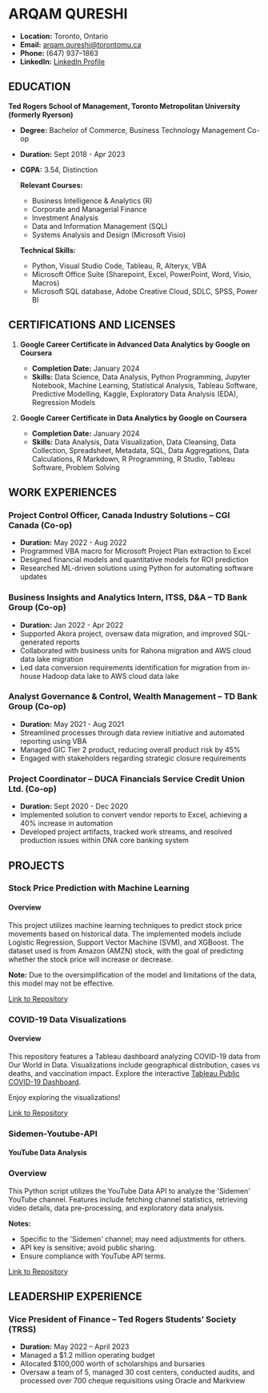 # ARQAM QURESHI

- **Location:** Toronto, Ontario
- **Email:** arqam.qureshi@torontomu.ca
- **Phone:** (647) 937–1863
- **LinkedIn:** [LinkedIn Profile](https://www.linkedin.com/in/arqam-qureshi)

## EDUCATION

**Ted Rogers School of Management, Toronto Metropolitan University (formerly Ryerson)**
- **Degree:** Bachelor of Commerce, Business Technology Management Co-op
- **Duration:** Sept 2018 - Apr 2023
- **CGPA:** 3.54, Distinction

  **Relevant Courses:**
  - Business Intelligence & Analytics (R)
  - Corporate and Managerial Finance
  - Investment Analysis
  - Data and Information Management (SQL)
  - Systems Analysis and Design (Microsoft Visio)

  **Technical Skills:**
  - Python, Visual Studio Code, Tableau, R, Alteryx, VBA
  - Microsoft Office Suite (Sharepoint, Excel, PowerPoint, Word, Visio, Macros)
  - Microsoft SQL database, Adobe Creative Cloud, SDLC, SPSS, Power BI

## CERTIFICATIONS AND LICENSES

1. **Google Career Certificate in Advanced Data Analytics by Google on Coursera**
   - **Completion Date:** January 2024
   - **Skills:** Data Science, Data Analysis, Python Programming, Jupyter Notebook, Machine Learning, Statistical Analysis, Tableau Software, Predictive Modelling, Kaggle, Exploratory Data Analysis (EDA), Regression Models

2. **Google Career Certificate in Data Analytics by Google on Coursera**
   - **Completion Date:** January 2024
   - **Skills:** Data Analysis, Data Visualization, Data Cleansing, Data Collection, Spreadsheet, Metadata, SQL, Data Aggregations, Data Calculations, R Markdown, R Programming, R Studio, Tableau Software, Problem Solving

## WORK EXPERIENCES

### Project Control Officer, Canada Industry Solutions – CGI Canada (Co-op)
- **Duration:** May 2022 - Aug 2022
- Programmed VBA macro for Microsoft Project Plan extraction to Excel
- Designed financial models and quantitative models for ROI prediction
- Researched ML-driven solutions using Python for automating software updates

### Business Insights and Analytics Intern, ITSS, D&A – TD Bank Group (Co-op)
- **Duration:** Jan 2022 - Apr 2022
- Supported Akora project, oversaw data migration, and improved SQL-generated reports
- Collaborated with business units for Rahona migration and AWS cloud data lake migration
- Led data conversion requirements identification for migration from in-house Hadoop data lake to AWS cloud data lake

### Analyst Governance & Control, Wealth Management – TD Bank Group (Co-op)
- **Duration:** May 2021 - Aug 2021
- Streamlined processes through data review initiative and automated reporting using VBA
- Managed GIC Tier 2 product, reducing overall product risk by 45%
- Engaged with stakeholders regarding strategic closure requirements

### Project Coordinator – DUCA Financials Service Credit Union Ltd. (Co-op)
- **Duration:** Sept 2020 - Dec 2020
- Implemented solution to convert vendor reports to Excel, achieving a 40% increase in automation
- Developed project artifacts, tracked work streams, and resolved production issues within DNA core banking system

## PROJECTS
### Stock Price Prediction with Machine Learning

#### Overview
This project utilizes machine learning techniques to predict stock price movements based on historical data. The implemented models include Logistic Regression, Support Vector Machine (SVM), and XGBoost. The dataset used is from Amazon (AMZN) stock, with the goal of predicting whether the stock price will increase or decrease.

**Note:** Due to the oversimplification of the model and limitations of the data, this model may not be effective.

[Link to Repository](https://github.com/your-username/your-repository)

### COVID-19 Data Visualizations

#### Overview
This repository features a Tableau dashboard analyzing COVID-19 data from Our World in Data. Visualizations include geographical distribution, cases vs deaths, and vaccination impact. Explore the interactive [Tableau Public COVID-19 Dashboard](https://public.tableau.com/app/profile/arqam.qureshi/viz/COVID19Dashboard_17069161590080/Dashboard1).

Enjoy exploring the visualizations!

[Link to Repository](https://github.com/arqamaq/Covid-19-Tableau-Dashboard)

### Sidemen-Youtube-API

#### YouTube Data Analysis

### Overview
This Python script utilizes the YouTube Data API to analyze the 'Sidemen' YouTube channel. Features include fetching channel statistics, retrieving video details, data pre-processing, and exploratory data analysis.

**Notes:**
- Specific to the 'Sidemen' channel; may need adjustments for others.
- API key is sensitive; avoid public sharing.
- Ensure compliance with YouTube API terms.

[Link to Repository](https://github.com/arqamaq/Sidemen-Youtube-API)


## LEADERSHIP EXPERIENCE

### Vice President of Finance – Ted Rogers Students’ Society (TRSS)
- **Duration:** May 2022 – April 2023
- Managed a $1.2 million operating budget
- Allocated $100,000 worth of scholarships and bursaries
- Oversaw a team of 5, managed 30 cost centers, conducted audits, and processed over 700 cheque requisitions using Oracle and Markview
